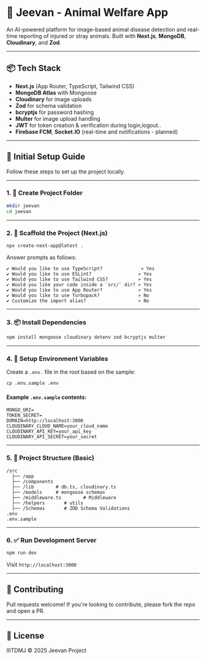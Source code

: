 
# 🐾 Jeevan - Animal Welfare App

An AI-powered platform for image-based animal disease detection and real-time reporting of injured or stray animals. Built with **Next.js**, **MongoDB**, **Cloudinary**, and **Zod**.

---

## 📦 Tech Stack

- **Next.js** (App Router, TypeScript, Tailwind CSS)
- **MongoDB Atlas** with Mongoose
- **Cloudinary** for image uploads
- **Zod** for schema validation
- **bcryptjs** for password hashing
- **Multer** for image upload handling
- **JWT** for token creation & verification during login,logout..
- **Firebase FCM**, **Socket.IO** (real-time and notifications - planned)

---

## 🚀 Initial Setup Guide

Follow these steps to set up the project locally.

---

### 1. 📁 Create Project Folder

```bash
mkdir jeevan
cd jeevan
```

---

### 2. 🧱 Scaffold the Project (Next.js)

```bash
npx create-next-app@latest .
```

Answer prompts as follows:

```
✔ Would you like to use TypeScript?              » Yes
✔ Would you like to use ESLint?                 » Yes
✔ Would you like to use Tailwind CSS?           » Yes
✔ Would you like your code inside a `src/` dir? » Yes
✔ Would you like to use App Router?             » Yes
✔ Would you like to use Turbopack?              » No
✔ Customize the import alias?                   » No
```

---

### 3. 📦 Install Dependencies

```bash
npm install mongoose cloudinary dotenv zod bcryptjs multer
```

---

### 4. 🔐 Setup Environment Variables

Create a `.env.` file in the root based on the sample:

```bash
cp .env.sample .env
```

#### Example `.env.sample` contents:
```
MONGO_URI=
TOKEN_SECRET=
DOMAIN=http://localhost:3000
CLOUDINARY_CLOUD_NAME=your_cloud_name
CLOUDINARY_API_KEY=your_api_key
CLOUDINARY_API_SECRET=your_secret
```

---

### 5. 🧠 Project Structure (Basic)

```
/src
  ├── /app
  ├── /components
  ├── /lib        # db.ts, cloudinary.ts
  ├── /models     # mongoose schemas
  ├── /middleware.ts        # Middleware
  ├── /helpers       # utils
  ├── /Schemas       # ZOD Schema Validations
.env
.env.sample
```

---

### 6. ✅ Run Development Server

```bash
npm run dev
```

Visit `http://localhost:3000`

---


## 🤝 Contributing

Pull requests welcome! If you're looking to contribute, please fork the repo and open a PR.

---

## 📄 License

IIITDMJ © 2025 Jeevan Project
